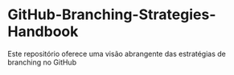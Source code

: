# GitHub-Branching-Strategies-Handbook
Este repositório oferece uma visão abrangente das estratégias de branching no GitHub
